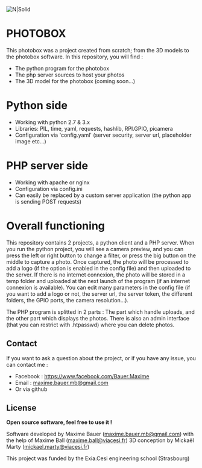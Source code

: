 

![N|Solid](http://maximebauer.com/easyupload/assets/files/09f1ec20-photoedited.jpg)
# PHOTOBOX
This photobox was a project created from scratch; from the 3D models to the photobox software.
In this repository, you will find :

  - The python program for the photobox
  - The php server sources to host your photos
  - The 3D model for the photobox (coming soon...)

# Python side

  - Working with python 2.7 & 3.x
  - Libraries: PIL, time, yaml, requests, hashlib, RPI.GPIO, picamera
  - Configuration via 'config.yaml' (server security, server url, placeholder image etc...)

# PHP server side

  - Working with apache or nginx
  - Configuration via config.ini
  - Can easily be replaced by a custom server application (the python app is sending POST requests)

# Overall functioning
This repository contains 2 projects, a python client and a PHP server.
When you run the python project, you will see a camera preview, and you can press the left or right button to change a filter, or press the big button on the middle to capture a photo. Once captured, the photo will be processed to add a logo (if the option is enabled in the config file) and then uploaded to the server. If there is no internet connexion, the photo will be stored in a temp folder and uploaded at the next launch of the program (if an internet connexion is available).
You can edit many parameters in the config file (if you want to add a logo or not, the server url, the server token, the different folders, the GPIO ports, the camera resolution...).

The PHP program is splitted in 2 parts : The part which handle uploads, and the other part which displays the photos. There is also an admin interface (that you can restrict with .htpasswd) where you can delete photos.

Contact
----
If you want to ask a question about the project, or if you have any issue, you can contact me  :
 - Facebook : https://www.facebook.com/Bauer.Maxime
 - Email : maxime.bauer.mb@gmail.com
 - Or via github

License
----
**Open source software, feel free to use it !**

Software developed by Maxime Bauer (maxime.bauer.mb@gmail.com) with the help of Maxime Ball (maxime.ball@viacesi.fr)
3D conception by Mickaël Marty (mickael.marty@viacesi.fr)

This project was funded by the Exia.Cesi engineering school (Strasbourg)
